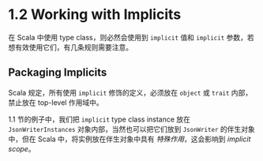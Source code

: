 # 1.2 Working with Implicits

在 Scala 中使用 type class，则必然会使用到 `implicit` 值和 `implicit` 参数，若想有效使用它们，有几条规则需要注意。

## Packaging Implicits

Scala 规定，所有使用 `implicit` 修饰的定义，必须放在 `object` 或 `trait` 内部，禁止放在 top-level 作用域中。

1.1 节的例子中，我们把 `implicit` type class instance 放在 `JsonWriterInstances` 对象内部，当然也可以把它们放到 `JsonWriter` 的伴生对象中，但在 Scala 中，将实例放在伴生对象中具有 *特殊作用*，这会影响到 *implicit scope*。